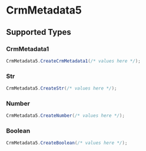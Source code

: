 # CrmMetadata5


## Supported Types

### CrmMetadata1

```csharp
CrmMetadata5.CreateCrmMetadata1(/* values here */);
```

### Str

```csharp
CrmMetadata5.CreateStr(/* values here */);
```

### Number

```csharp
CrmMetadata5.CreateNumber(/* values here */);
```

### Boolean

```csharp
CrmMetadata5.CreateBoolean(/* values here */);
```

